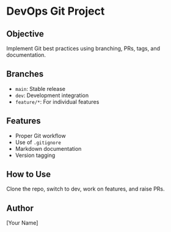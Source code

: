 # DevOps Git Project


## Objective
Implement Git best practices using branching, PRs, tags, and documentation.

## Branches
- `main`: Stable release
- `dev`: Development integration
- `feature/*`: For individual features

## Features
- Proper Git workflow
- Use of `.gitignore`
- Markdown documentation
- Version tagging

## How to Use
Clone the repo, switch to dev, work on features, and raise PRs.

## Author
[Your Name]
